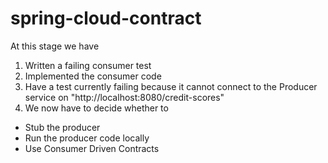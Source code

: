 # spring-cloud-contract

At this stage we have 
1. Written a failing consumer test
2. Implemented the consumer code
3. Have a test currently failing because it cannot connect to the Producer service on "http://localhost:8080/credit-scores"
4. We now have to decide whether to
  * Stub the producer
  * Run the producer code locally
  * Use Consumer Driven Contracts

